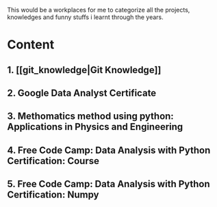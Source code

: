 This would be a workplaces for me to categorize all the projects, knowledges and funny stuffs i learnt through the years.
# Content
## 1. [[git_knowledge|Git Knowledge]]
## 2. Google Data Analyst Certificate
## 3. Methomatics method using python: Applications in Physics and Engineering
## 4. Free Code Camp: Data Analysis with Python Certification: Course
## 5. Free Code Camp: Data Analysis with Python Certification: Numpy
